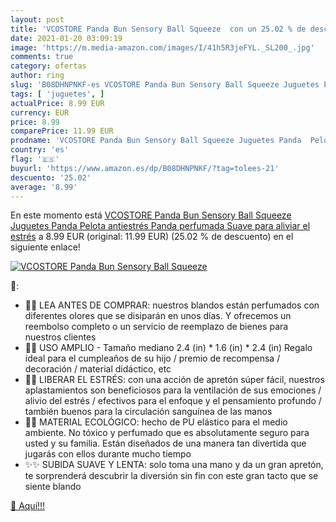 ```yaml
---
layout: post
title: 'VCOSTORE Panda Bun Sensory Ball Squeeze  con un 25.02 % de descuento'
date: 2021-01-20 03:09:19
image: 'https://m.media-amazon.com/images/I/41h5R3jeFYL._SL200_.jpg'
comments: true
category: ofertas
author: ring
slug: 'B08DHNPNKF-es VCOSTORE Panda Bun Sensory Ball Squeeze Juguetes Panda...'
tags: [ 'juguetes', ]
actualPrice: 8.99 EUR
currency: EUR
price: 8.99
comparePrice: 11.99 EUR
prodname: 'VCOSTORE Panda Bun Sensory Ball Squeeze Juguetes Panda  Pelota antiestrés Panda perfumada Suave para aliviar el estrés'
country: 'es'
flag: '🇪🇸'
buyurl: 'https://www.amazon.es/dp/B08DHNPNKF/?tag=tolees-21'
descuento: '25.02'
average: '8.99'
---
```


En este momento está [VCOSTORE Panda Bun Sensory Ball Squeeze Juguetes Panda  Pelota antiestrés Panda perfumada Suave para aliviar el estrés](https://www.amazon.es/dp/B08DHNPNKF/?tag=tolees-21) a 8.99 EUR (original: 11.99 EUR) (25.02 %  de descuento) en el siguiente enlace!

[![VCOSTORE Panda Bun Sensory Ball Squeeze ](https://m.media-amazon.com/images/I/41h5R3jeFYL._SL200_.jpg)](https://www.amazon.es/dp/B08DHNPNKF/?tag=tolees-21)

🔎:

- 🎏🎏 LEA ANTES DE COMPRAR: nuestros blandos están perfumados con diferentes olores que se disiparán en unos días. Y ofrecemos un reembolso completo o un servicio de reemplazo de bienes para nuestros clientes
- 🌠🌠 USO AMPLIO - Tamaño mediano 2.4 (in) * 1.6 (in) * 2.4 (in) Regalo ideal para el cumpleaños de su hijo / premio de recompensa / decoración / material didáctico, etc
- 💈💈 LIBERAR EL ESTRÉS: con una acción de apretón súper fácil, nuestros aplastamientos son beneficiosos para la ventilación de sus emociones / alivio del estrés / efectivos para el enfoque y el pensamiento profundo / también buenos para la circulación sanguínea de las manos
- 💫💫 MATERIAL ECOLÓGICO: hecho de PU elástico para el medio ambiente. No tóxico y perfumado que es absolutamente seguro para usted y su familia. Están diseñados de una manera tan divertida que jugarás con ellos durante mucho tiempo
- ✨✨ SUBIDA SUAVE Y LENTA: solo toma una mano y da un gran apretón, te sorprenderá descubrir la diversión sin fin con este gran tacto que se siente blando

[🛒 Aquí!!!](https://www.amazon.es/dp/B08DHNPNKF/?tag=tolees-21)
